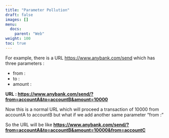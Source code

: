 ```yaml
---
title: "Parameter Pollution"
draft: false
images: []
menu:
  docs:
    parent: "Web"
weight: 100
toc: true
---
```


For example, there is a URL https://www.anybank.com/send which has three parameters :
* from :
* to :
* amount :

**URL : https://www.anybank.com/send/?from=accountA&to=accountB&amount=10000**

Now this is a normal URL which will proceed a transaction of 10000 from accountA to accountB but what if we add another same parameter “from :”

So the URL will be like **https://www.anybank.com/send/?from=accountA&to=accountB&amount=10000&from=accountC**